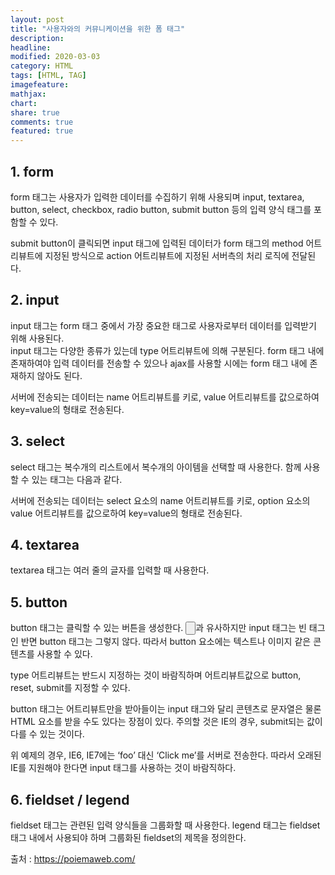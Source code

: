 ```yaml
---
layout: post
title: "사용자와의 커뮤니케이션을 위한 폼 태그"
description:
headline:
modified: 2020-03-03
category: HTML
tags: [HTML, TAG]
imagefeature:
mathjax:
chart:
share: true
comments: true
featured: true
---
```


## 1. form

<span class="p">form 태그</span>는 사용자가 입력한 데이터를 수집하기 위해 사용되며 input, textarea, button, select, checkbox, radio button, submit button 등의 입력 양식 태그를 포함할 수 있다.

<script async src="//jsfiddle.net/Jangyusu/hLga9o84/80/embed/html,result/dark/"></script>

submit button이 클릭되면 input 태그에 입력된 데이터가 form 태그의 method 어트리뷰트에 지정된 방식으로 action 어트리뷰트에 지정된 서버측의 처리 로직에 전달된다.

## 2. input

<span class="p">input 태그</span>는 form 태그 중에서 가장 중요한 태그로 사용자로부터 데이터를 입력받기 위해 사용된다.  
input 태그는 다양한 종류가 있는데 type 어트리뷰트에 의해 구분된다. form 태그 내에 존재하여야 입력 데이터를 전송할 수 있으나 ajax를 사용할 시에는 form 태그 내에 존재하지 않아도 된다.

<span class="y">서버에 전송되는 데이터는 name 어트리뷰트를 키로, value 어트리뷰트를 값으로하여 key=value의 형태로 전송된다.</span>

<script async src="//jsfiddle.net/Jangyusu/hLga9o84/82/embed/html,result/dark/"></script>

## 3. select

<span class="p">select 태그</span>는 복수개의 리스트에서 복수개의 아이템을 선택할 때 사용한다. 함께 사용할 수 있는 태그는 다음과 같다.

<span class="y">서버에 전송되는 데이터는 select 요소의 name 어트리뷰트를 키로, option 요소의 value 어트리뷰트를 값으로하여 key=value의 형태로 전송된다.</span>

<script async src="//jsfiddle.net/Jangyusu/hLga9o84/84/embed/html,result/dark/"></script>

## 4. textarea

<span class="p">textarea 태그</span>는 여러 줄의 글자를 입력할 때 사용한다.

<script async src="//jsfiddle.net/Jangyusu/hLga9o84/85/embed/html,result/dark/"></script>

## 5. button

<span class="p">button 태그</span>는 클릭할 수 있는 버튼을 생성한다. <input type="button">과 유사하지만 input 태그는 빈 태그인 반면 button 태그는 그렇지 않다. 따라서 <span class="y">button 요소에는 텍스트나 이미지 같은 콘텐츠를 사용할 수 있다.</span>

type 어트리뷰트는 반드시 지정하는 것이 바람직하며 어트리뷰트값으로 button, reset, submit를 지정할 수 있다.

<script async src="//jsfiddle.net/Jangyusu/hLga9o84/86/embed/html,result/dark/"></script>

button 태그는 어트리뷰트만을 받아들이는 input 태그와 달리 콘텐츠로 문자열은 물론 HTML 요소를 받을 수도 있다는 장점이 있다. 주의할 것은 IE의 경우, submit되는 값이 다를 수 있는 것이다.

<script async src="//jsfiddle.net/Jangyusu/hLga9o84/87/embed/html,result/dark/"></script>

위 예제의 경우, IE6, IE7에는 ‘foo’ 대신 ‘Click me’를 서버로 전송한다. 따라서 <span class="y">오래된 IE를 지원해야 한다면 input 태그를 사용하는 것이 바람직하다.</span>

## 6. fieldset / legend

<span class="p">fieldset 태그</span>는 관련된 입력 양식들을 그룹화할 때 사용한다. legend 태그는 fieldset 태그 내에서 사용되야 하며 그룹화된 fieldset의 제목을 정의한다.

<script async src="//jsfiddle.net/Jangyusu/hLga9o84/88/embed/html,result/dark/"></script>

<span class="b">출처 : https://poiemaweb.com/</span>
